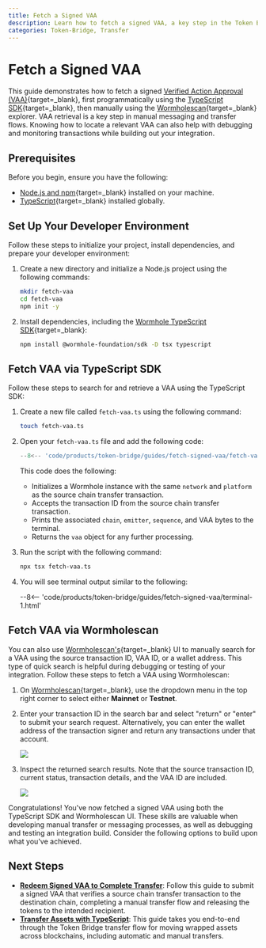 ```yaml
---
title: Fetch a Signed VAA
description: Learn how to fetch a signed VAA, a key step in the Token Bridge manual transfer flow.
categories: Token-Bridge, Transfer
---
```


# Fetch a Signed VAA

This guide demonstrates how to fetch a signed [Verified Action Approval (VAA)](/docs/protocol/infrastructure/vaas/){target=\_blank}, first programmatically using the [TypeScript SDK](/docs/tools/typescript-sdk/get-started/){target=\_blank}, then manually using the [Wormholescan](https://wormholescan.io/){target=\_blank} explorer. VAA retrieval is a key step in manual messaging and transfer flows. Knowing how to locate a relevant VAA can also help with debugging and monitoring transactions while building out your integration.

## Prerequisites

Before you begin, ensure you have the following:

- [Node.js and npm](https://docs.npmjs.com/downloading-and-installing-node-js-and-npm){target=\_blank} installed on your machine.
- [TypeScript](https://www.typescriptlang.org/download/){target=\_blank} installed globally.

## Set Up Your Developer Environment

Follow these steps to initialize your project, install dependencies, and prepare your developer environment:

1. Create a new directory and initialize a Node.js project using the following commands:

    ```bash
    mkdir fetch-vaa
    cd fetch-vaa
    npm init -y
    ```

2. Install dependencies, including the [Wormhole TypeScript SDK](https://github.com/wormhole-foundation/wormhole-sdk-ts){target=\_blank}:

   ```bash
   npm install @wormhole-foundation/sdk -D tsx typescript
   ```

## Fetch VAA via TypeScript SDK

Follow these steps to search for and retrieve a VAA using the TypeScript SDK:

1. Create a new file called `fetch-vaa.ts` using the following command:

    ```bash
    touch fetch-vaa.ts
    ```

2. Open your `fetch-vaa.ts` file and add the following code:

    ```typescript title="fetch-vaa.ts"
    --8<-- 'code/products/token-bridge/guides/fetch-signed-vaa/fetch-vaa.ts'
    ```

    This code does the following:

    - Initializes a Wormhole instance with the same `network` and `platform` as the source chain transfer transaction.
    - Accepts the transaction ID from the source chain transfer transaction.
    - Prints the associated `chain`, `emitter`, `sequence`, and VAA bytes to the terminal.
    - Returns the `vaa` object for any further processing.

3. Run the script with the following command:

    ```bash
    npx tsx fetch-vaa.ts
    ```

4. You will see terminal output similar to the following:

    --8<-- 'code/products/token-bridge/guides/fetch-signed-vaa/terminal-1.html'

## Fetch VAA via Wormholescan

You can also use [Wormholescan's](https://wormholescan.io/){target=\_blank} UI to manually search for a VAA using the source transaction ID, VAA ID, or a wallet address. This type of quick search is helpful during debugging or testing of your integration. Follow these steps to fetch a VAA using Wormholescan:

1. On [Wormholescan](https://wormholescan.io/){target=\_blank}, use the dropdown menu in the top right corner to select either **Mainnet** or **Testnet**.

2. Enter your transaction ID in the search bar and select "return" or "enter" to submit your search request. Alternatively, you can enter the wallet address of the transaction signer and return any transactions under that account.

    ![](/docs/images/products/token-bridge/guides/fetch-vaa/fetch-vaa-1.webp)

3. Inspect the returned search results. Note that the source transaction ID, current status, transaction details, and the VAA ID are included.

    ![](/docs/images/products/token-bridge/guides/fetch-vaa/fetch-vaa-2.webp)

Congratulations! You've now fetched a signed VAA using both the TypeScript SDK and Wormholescan UI. These skills are valuable when developing manual transfer or messaging processes, as well as debugging and testing an integration build. Consider the following options to build upon what you've achieved.

## Next Steps

- [**Redeem Signed VAA to Complete Transfer**](/docs/products/token-bridge/guides/fetch-signed-vaa/): Follow this guide to submit a signed VAA that verifies a source chain transfer transaction to the destination chain, completing a manual transfer flow and releasing the tokens to the intended recipient.
- [**Transfer Assets with TypeScript**](/docs/products/token-bridge/guides/transfer-wrapped-assets/): This guide takes you end-to-end through the Token Bridge transfer flow for moving wrapped assets across blockchains, including automatic and manual transfers.